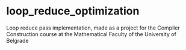# loop_reduce_optimization
Loop reduce pass implementation, made as a project for the Compiler Construction course at the Mathematical Faculty of the University of Belgrade
